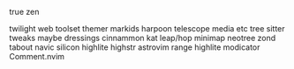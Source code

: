 true zen




twilight
web toolset
themer
markids
harpoon
telescope media etc
tree sitter tweaks maybe
dressings
cinnammon
kat
leap/hop
minimap
neotree
zond
tabout
navic
silicon
highlite
highstr
astrovim
range highlite
modicator
Comment.nvim
